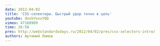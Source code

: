 ```yaml
---
date: 2012-04-02
title: 'CSS-селекторы. Быстрый удар точно в цель'
youtube: doxkYoxvYQQ
vimeo: 47168989
time: 26:58
pres: http://webstandardsdays.ru/2012/04/02/pres/css-selectors-intro/
authors: Артемий Ломов
---
```

